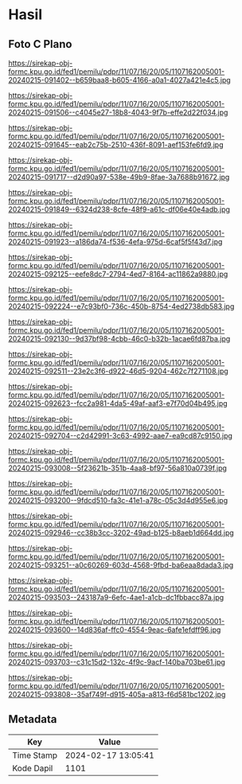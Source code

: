 # Hasil

## Foto C Plano

https://sirekap-obj-formc.kpu.go.id/fed1/pemilu/pdpr/11/07/16/20/05/1107162005001-20240215-091402--b659baa8-b605-4166-a0a1-4027a421e4c5.jpg

https://sirekap-obj-formc.kpu.go.id/fed1/pemilu/pdpr/11/07/16/20/05/1107162005001-20240215-091506--c4045e27-18b8-4043-9f7b-effe2d22f034.jpg

https://sirekap-obj-formc.kpu.go.id/fed1/pemilu/pdpr/11/07/16/20/05/1107162005001-20240215-091645--eab2c75b-2510-436f-8091-aef153fe6fd9.jpg

https://sirekap-obj-formc.kpu.go.id/fed1/pemilu/pdpr/11/07/16/20/05/1107162005001-20240215-091717--d2d90a97-538e-49b9-8fae-3a7688b91672.jpg

https://sirekap-obj-formc.kpu.go.id/fed1/pemilu/pdpr/11/07/16/20/05/1107162005001-20240215-091849--6324d238-8cfe-48f9-a61c-df06e40e4adb.jpg

https://sirekap-obj-formc.kpu.go.id/fed1/pemilu/pdpr/11/07/16/20/05/1107162005001-20240215-091923--a186da74-f536-4efa-975d-6caf5f5f43d7.jpg

https://sirekap-obj-formc.kpu.go.id/fed1/pemilu/pdpr/11/07/16/20/05/1107162005001-20240215-092125--eefe8dc7-2794-4ed7-8164-ac11862a9880.jpg

https://sirekap-obj-formc.kpu.go.id/fed1/pemilu/pdpr/11/07/16/20/05/1107162005001-20240215-092224--e7c93bf0-736c-450b-8754-4ed2738db583.jpg

https://sirekap-obj-formc.kpu.go.id/fed1/pemilu/pdpr/11/07/16/20/05/1107162005001-20240215-092130--9d37bf98-4cbb-46c0-b32b-1acae6fd87ba.jpg

https://sirekap-obj-formc.kpu.go.id/fed1/pemilu/pdpr/11/07/16/20/05/1107162005001-20240215-092511--23e2c3f6-d922-46d5-9204-462c7f271108.jpg

https://sirekap-obj-formc.kpu.go.id/fed1/pemilu/pdpr/11/07/16/20/05/1107162005001-20240215-092623--fcc2a981-4da5-49af-aaf3-e7f70d04b495.jpg

https://sirekap-obj-formc.kpu.go.id/fed1/pemilu/pdpr/11/07/16/20/05/1107162005001-20240215-092704--c2d42991-3c63-4992-aae7-ea9cd87c9150.jpg

https://sirekap-obj-formc.kpu.go.id/fed1/pemilu/pdpr/11/07/16/20/05/1107162005001-20240215-093008--5f23621b-351b-4aa8-bf97-56a810a0739f.jpg

https://sirekap-obj-formc.kpu.go.id/fed1/pemilu/pdpr/11/07/16/20/05/1107162005001-20240215-093200--9fdcd510-fa3c-41e1-a78c-05c3d4d955e6.jpg

https://sirekap-obj-formc.kpu.go.id/fed1/pemilu/pdpr/11/07/16/20/05/1107162005001-20240215-092946--cc38b3cc-3202-49ad-b125-b8aeb1d664dd.jpg

https://sirekap-obj-formc.kpu.go.id/fed1/pemilu/pdpr/11/07/16/20/05/1107162005001-20240215-093251--a0c60269-603d-4568-9fbd-ba6eaa8dada3.jpg

https://sirekap-obj-formc.kpu.go.id/fed1/pemilu/pdpr/11/07/16/20/05/1107162005001-20240215-093503--243187a9-6efc-4ae1-a1cb-dc1fbbacc87a.jpg

https://sirekap-obj-formc.kpu.go.id/fed1/pemilu/pdpr/11/07/16/20/05/1107162005001-20240215-093600--14d836af-ffc0-4554-9eac-6afe1efdff96.jpg

https://sirekap-obj-formc.kpu.go.id/fed1/pemilu/pdpr/11/07/16/20/05/1107162005001-20240215-093703--c31c15d2-132c-4f9c-9acf-140ba703be61.jpg

https://sirekap-obj-formc.kpu.go.id/fed1/pemilu/pdpr/11/07/16/20/05/1107162005001-20240215-093808--35af749f-d915-405a-a813-f6d581bc1202.jpg


## Metadata

| Key        | Value               |
| ---------- | ------------------- |
| Time Stamp | 2024-02-17 13:05:41 |
| Kode Dapil | 1101                |



